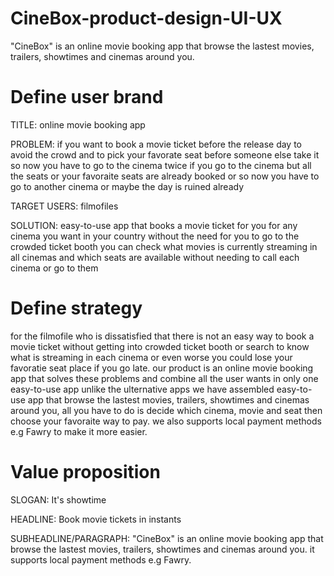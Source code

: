 # CineBox-product-design-UI-UX
"CineBox" is an online movie booking app that browse the lastest movies, trailers, showtimes and cinemas around you.


# Define user brand

TITLE: online movie booking app

PROBLEM: if you want to book a movie ticket before the release day to avoid the crowd and to pick your favorate seat before someone else take it
so now you have to go to the cinema twice
if you go to the cinema but all the seats or your favoraite seats are already booked or so now you have to go to another cinema or maybe the day is ruined already

TARGET USERS: filmofiles

SOLUTION: easy-to-use app that books a movie ticket for you for any cinema you want in your country without the need for you to go to the crowded ticket booth
you can check what movies is currently streaming in all cinemas and which seats are available without needing to call each cinema or go to them 


# Define strategy

for the filmofile who is dissatisfied that there is not an easy way to book a movie ticket without getting into crowded ticket booth or 
search to know what is streaming in each cinema or even worse you could lose your favoratie seat place if you go late.
our product is an online movie booking app that solves these problems and combine all the user wants in only one
easy-to-use app unlike the ulternative apps 
we have assembled easy-to-use app that browse the lastest movies, trailers, showtimes and cinemas around you, all you have to do is decide 
which cinema, movie and seat then choose your favoraite way to pay. we also supports local payment methods e.g Fawry to make it more easier.


# Value proposition

SLOGAN: It's showtime

HEADLINE: Book movie tickets in instants

SUBHEADLINE/PARAGRAPH: "CineBox" is an online movie booking app that browse the lastest movies, trailers, showtimes and cinemas around you.
it supports local payment methods e.g Fawry.

